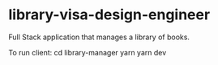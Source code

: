 # library-visa-design-engineer
Full Stack application that manages a library of books.

To run client:
  cd library-manager
  yarn
  yarn dev
